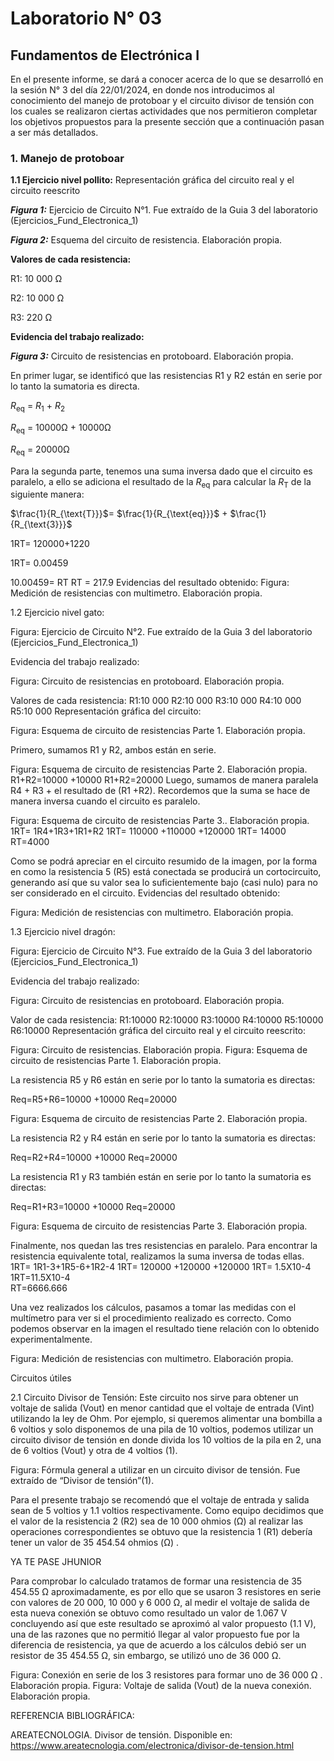 # Laboratorio N° 03

## Fundamentos de Electrónica I

En el presente informe, se dará a conocer acerca de lo que se desarrolló en la sesión N° 3 del día 22/01/2024, en donde nos introducimos al conocimiento del manejo de protoboar y el circuito divisor de tensión con los cuales se realizaron ciertas actividades que nos permitieron completar los objetivos propuestos para la presente sección que a continuación pasan a ser más detallados.



### 1. Manejo de protoboar 

**1.1 Ejercicio nivel pollito:**
Representación gráfica del circuito real y el circuito reescrito



***Figura 1:*** Ejercicio de Circuito N°1.  Fue extraído de la Guia 3 del laboratorio (Ejercicios_Fund_Electronica_1)

***Figura 2:*** Esquema del circuito de resistencia. Elaboración propia.

**Valores de cada resistencia:**

R1: 10 000 Ω


R2: 10 000 Ω


R3: 220 Ω

**Evidencia del trabajo realizado:**
















***Figura 3:*** Circuito de resistencias en protoboard. Elaboración propia.

En primer lugar, se identificó que las resistencias R1 y R2 están en serie por lo tanto la sumatoria es directa.

$R_{\text{eq}}$ = $R_{\text{1}}$ + $R_{\text{2}}$


$R_{\text{eq}}$ = 10000Ω + 10000Ω


$R_{\text{eq}}$ = 20000Ω


Para la segunda parte, tenemos una suma inversa dado que el circuito es paralelo, a ello se adiciona el resultado de la $R_{\text{eq}}$  para calcular la $R_{\text{T}}$ de la siguiente manera:


$\frac{1}{R_{\text{T}}}$= $\frac{1}{R_{\text{eq}}}$ + $\frac{1}{R_{\text{3}}}$


1RT= 120000+1220

1RT= 0.00459

10.00459= RT
RT = 217.9 
Evidencias del resultado obtenido: 
Figura: Medición de resistencias con multimetro. Elaboración propia.

1.2 Ejercicio nivel gato:



Figura: Ejercicio de Circuito N°2. Fue extraído de la Guia 3 del laboratorio (Ejercicios_Fund_Electronica_1)


Evidencia del trabajo realizado:


Figura: Circuito de resistencias en protoboard. Elaboración propia.

Valores de cada resistencia:
R1:10 000 
R2:10 000 
R3:10 000 
R4:10 000 
R5:10 000 
Representación gráfica del circuito:

Figura: Esquema de circuito de resistencias Parte 1. Elaboración propia.

Primero, sumamos R1 y R2, ambos están en serie.

Figura: Esquema de circuito de resistencias Parte 2. Elaboración propia.
R1+R2=10000 +10000
R1+R2=20000 
Luego, sumamos de manera paralela R4 + R3 + el resultado de (R1 +R2). Recordemos que la suma se hace de manera inversa cuando el circuito es paralelo.

Figura: Esquema de circuito de resistencias Parte 3.. Elaboración propia.
1RT= 1R4+1R3+1R1+R2
1RT= 110000 +110000 +120000 
1RT= 14000  
RT=4000 

Como se podrá apreciar en el circuito resumido de la imagen, por la forma en como la resistencia 5 (R5) está conectada se producirá un cortocircuito, generando así que su valor sea lo suficientemente bajo (casi nulo) para no ser considerado en el circuito.
Evidencias del resultado obtenido: 

Figura: Medición de resistencias con multimetro. Elaboración propia.
















1.3 Ejercicio nivel dragón: 











Figura: Ejercicio de Circuito N°3. Fue extraído de la Guia 3 del laboratorio (Ejercicios_Fund_Electronica_1)



Evidencia del trabajo realizado:
















Figura: Circuito de resistencias en protoboard. Elaboración propia.

Valor de cada resistencia:
R1:10000 
R2:10000 
R3:10000 
R4:10000 
R5:10000 
R6:10000 
Representación gráfica del circuito real y el circuito reescrito:













Figura: Circuito de resistencias. Elaboración propia.           Figura:  Esquema de circuito de resistencias Parte                1. Elaboración propia.

La resistencia R5 y R6 están en serie por lo tanto la sumatoria es directas:

 Req=R5+R6=10000 +10000
Req=20000 



 











Figura:  Esquema de circuito de resistencias Parte 2. Elaboración propia.    

La resistencia R2 y R4 están en serie por lo tanto la sumatoria es directas:

 Req=R2+R4=10000 +10000
Req=20000 

La resistencia R1 y R3 también están en serie por lo tanto la sumatoria es directas:

 Req=R1+R3=10000 +10000
Req=20000 








Figura:  Esquema de circuito de resistencias Parte 3. Elaboración propia.   

Finalmente, nos quedan las tres resistencias en paralelo. Para encontrar la resistencia equivalente total, realizamos la suma inversa de todas ellas.
1RT= 1R1-3+1R5-6+1R2-4
1RT= 120000 +120000 +120000 
1RT= 1.5X10-4    
1RT=11.5X10-4   
RT=6666.666     








Una vez realizados los cálculos, pasamos a tomar las medidas con el multímetro para ver si el procedimiento realizado es correcto. 
Como podemos observar en la imagen el resultado tiene relación con lo obtenido experimentalmente.













Figura: Medición de resistencias con multimetro. Elaboración propia.   
























 Circuitos útiles

2.1 Circuito Divisor de Tensión: Este circuito nos sirve para obtener un voltaje de salida (Vout) en menor cantidad que el voltaje de entrada (Vint) utilizando la ley de Ohm. Por ejemplo, si queremos alimentar una bombilla a 6 voltios y solo disponemos de una pila de 10 voltios, podemos utilizar un circuito divisor de tensión en donde divida los 10 voltios de la pila en 2, una de 6 voltios (Vout) y otra de 4 voltios (1). 





Figura: Fórmula general a utilizar en un circuito divisor de tensión. Fue extraído de “Divisor de tensión”(1). 

Para el presente trabajo se recomendó que el voltaje de entrada y salida sean de 5 voltios y 1.1 voltios respectivamente. Como equipo decidimos que el valor de la resistencia 2 (R2)  sea de 10 000 ohmios (Ω) al realizar las operaciones correspondientes se obtuvo que la resistencia 1 (R1) debería tener un valor de 35 454.54 ohmios (Ω) .



YA TE PASE JHUNIOR 






Para comprobar lo calculado tratamos de formar una resistencia de 35 454.55 Ω aproximadamente, es por ello que se usaron 3 resistores en serie  con valores de 20 000, 10 000 y 6 000 Ω, al medir el voltaje de salida de esta nueva conexión se obtuvo como resultado un valor de 1.067 V concluyendo así que este resultado se aproximó al valor propuesto (1.1 V), una de las razones que no permitió llegar al valor propuesto fue por la diferencia de resistencia, ya que de acuerdo a los cálculos debió ser un resistor de 35 454.55 Ω, sin embargo, se utilizó uno de 36 000 Ω. 




Figura: Conexión en serie de los 3 resistores para formar uno de 36 000 Ω . Elaboración propia.
Figura: Voltaje de salida (Vout) de la nueva conexión. Elaboración propia.


REFERENCIA BIBLIOGRÁFICA:

AREATECNOLOGIA. Divisor de tensión. Disponible en: https://www.areatecnologia.com/electronica/divisor-de-tension.html

